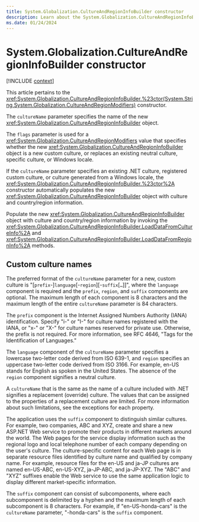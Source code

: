```yaml
---
title: System.Globalization.CultureAndRegionInfoBuilder constructor
description: Learn about the System.Globalization.CultureAndRegionInfoBuilder constructor.
ms.date: 01/24/2024
---
```

# System.Globalization.CultureAndRegionInfoBuilder constructor

[!INCLUDE [context](includes/context.md)]

This article pertains to the <xref:System.Globalization.CultureAndRegionInfoBuilder.%23ctor(System.String,System.Globalization.CultureAndRegionModifiers)> constructor.

The `cultureName` parameter specifies the name of the new <xref:System.Globalization.CultureAndRegionInfoBuilder> object.

The `flags` parameter is used for a <xref:System.Globalization.CultureAndRegionModifiers> value that specifies whether the new <xref:System.Globalization.CultureAndRegionInfoBuilder> object is a new custom culture, or replaces an existing neutral culture, specific culture, or Windows locale.

If the `cultureName` parameter specifies an existing .NET culture, registered custom culture, or culture generated from a Windows locale, the <xref:System.Globalization.CultureAndRegionInfoBuilder.%23ctor%2A> constructor automatically populates the new <xref:System.Globalization.CultureAndRegionInfoBuilder> object with culture and country/region information.

Populate the new <xref:System.Globalization.CultureAndRegionInfoBuilder> object with culture and country/region information by invoking the <xref:System.Globalization.CultureAndRegionInfoBuilder.LoadDataFromCultureInfo%2A> and <xref:System.Globalization.CultureAndRegionInfoBuilder.LoadDataFromRegionInfo%2A> methods.

## Custom culture names

The preferred format of the `cultureName` parameter for a new, custom culture is "[`prefix`-]`language`[-`region`][-`suffix`[`…`]]", where the `language` component is required and the `prefix`, `region`, and `suffix` components are optional. The maximum length of each component is 8 characters and the maximum length of the entire `cultureName` parameter is 84 characters.

The `prefix` component is the Internet Assigned Numbers Authority (IANA) identification. Specify "i-" or "I-" for culture names registered with the IANA, or "x-" or "X-" for culture names reserved for private use. Otherwise, the prefix is not required. For more information, see RFC 4646, "Tags for the Identification of Languages."

The `language` component of the `cultureName` parameter specifies a lowercase two-letter code derived from ISO 639-1, and `region` specifies an uppercase two-letter code derived from ISO 3166. For example, en-US stands for English as spoken in the United States. The absence of the `region` component signifies a neutral culture.

A `cultureName` that is the same as the name of a culture included with .NET signifies a replacement (override) culture. The values that can be assigned to the properties of a replacement culture are limited. For more information about such limitations, see the exceptions for each property.

The application uses the `suffix` component to distinguish similar cultures. For example, two companies, ABC and XYZ, create and share a new ASP.NET Web service to promote their products in different markets around the world. The Web pages for the service display information such as the regional logo and local telephone number of each company depending on the user's culture. The culture-specific content for each Web page is in separate resource files identified by culture name and qualified by company name.  For example, resource files for the en-US and ja-JP cultures are named en-US-ABC, en-US-XYZ, ja-JP-ABC, and ja-JP-XYZ. The "ABC" and "XYZ" suffixes enable the Web service to use the same application logic to display different market-specific information.

The `suffix` component can consist of subcomponents, where each subcomponent is delimited by a hyphen and the maximum length of each subcomponent is 8 characters. For example, if "en-US-honda-cars" is the `cultureName` parameter, "-honda-cars" is the `suffix` component.
